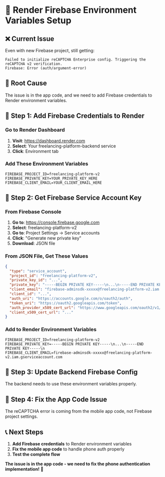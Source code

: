# 🔧 Render Firebase Environment Variables Setup

## ❌ **Current Issue**
Even with new Firebase project, still getting:
```
Failed to initialize reCAPTCHA Enterprise config. Triggering the reCAPTCHA v2 verification.
Firebase: Error (auth/argument-error)
```

## 🎯 **Root Cause**
The issue is in the app code, and we need to add Firebase credentials to Render environment variables.

## 🔧 **Step 1: Add Firebase Credentials to Render**

### **Go to Render Dashboard**
1. **Visit**: https://dashboard.render.com
2. **Select**: Your freelancing-platform-backend service
3. **Click**: Environment tab

### **Add These Environment Variables**
```
FIREBASE_PROJECT_ID=freelancing-platform-v2
FIREBASE_PRIVATE_KEY=YOUR_PRIVATE_KEY_HERE
FIREBASE_CLIENT_EMAIL=YOUR_CLIENT_EMAIL_HERE
```

## 🔧 **Step 2: Get Firebase Service Account Key**

### **From Firebase Console**
1. **Go to**: https://console.firebase.google.com
2. **Select**: freelancing-platform-v2
3. **Go to**: Project Settings → Service accounts
4. **Click**: "Generate new private key"
5. **Download**: JSON file

### **From JSON File, Get These Values**
```json
{
  "type": "service_account",
  "project_id": "freelancing-platform-v2",
  "private_key_id": "...",
  "private_key": "-----BEGIN PRIVATE KEY-----\n...\n-----END PRIVATE KEY-----\n",
  "client_email": "firebase-adminsdk-xxxxx@freelancing-platform-v2.iam.gserviceaccount.com",
  "client_id": "...",
  "auth_uri": "https://accounts.google.com/o/oauth2/auth",
  "token_uri": "https://oauth2.googleapis.com/token",
  "auth_provider_x509_cert_url": "https://www.googleapis.com/oauth2/v1/certs",
  "client_x509_cert_url": "..."
}
```

### **Add to Render Environment Variables**
```
FIREBASE_PROJECT_ID=freelancing-platform-v2
FIREBASE_PRIVATE_KEY=-----BEGIN PRIVATE KEY-----\n...\n-----END PRIVATE KEY-----\n
FIREBASE_CLIENT_EMAIL=firebase-adminsdk-xxxxx@freelancing-platform-v2.iam.gserviceaccount.com
```

## 🔧 **Step 3: Update Backend Firebase Config**

The backend needs to use these environment variables properly.

## 🚀 **Step 4: Fix the App Code Issue**

The reCAPTCHA error is coming from the mobile app code, not Firebase project settings.

## 📞 **Next Steps**
1. **Add Firebase credentials** to Render environment variables
2. **Fix the mobile app code** to handle phone auth properly
3. **Test the complete flow**

**The issue is in the app code - we need to fix the phone authentication implementation!** 🔧
